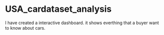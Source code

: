 # USA_cardataset_analysis
I have created a interactive dashboard.
it shows everthing that a buyer want to know about cars.
